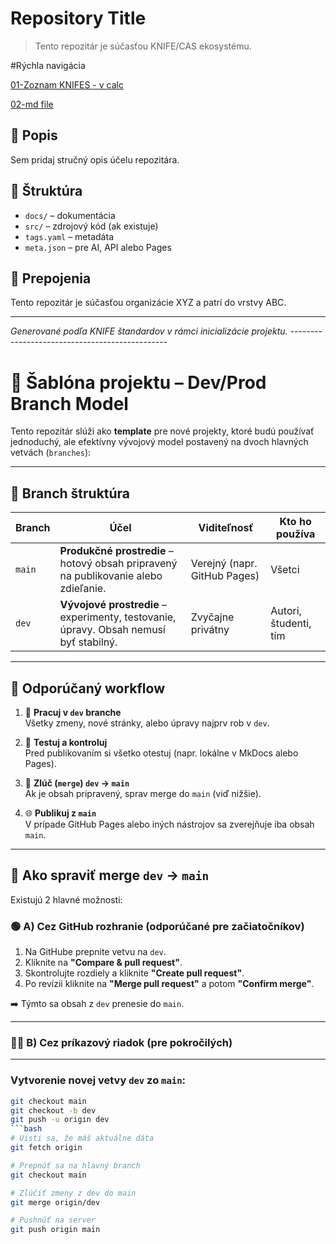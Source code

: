 # Repository Title

> Tento repozitár je súčasťou KNIFE/CAS ekosystému.


#Rýchla navigácia

[01-Zoznam KNIFES - v calc](./7Ds/01.D1-Management/02.Strategy/20250420-KNIFES_with_SFIA.ods)

[02-md file ](/7Ds/01.D1-Management/02.Strategy/KNIFEsOverview.md)

## 🧾 Popis
Sem pridaj stručný opis účelu repozitára.

## 📁 Štruktúra
- `docs/` – dokumentácia
- `src/` – zdrojový kód (ak existuje)
- `tags.yaml` – metadáta
- `meta.json` – pre AI, API alebo Pages

## 🔗 Prepojenia
Tento repozitár je súčasťou organizácie XYZ a patrí do vrstvy ABC.

---

*Generované podľa KNIFE štandardov v rámci inicializácie projektu.*
    -----------------------------------------------

    
# 🧪 Šablóna projektu – Dev/Prod Branch Model

Tento repozitár slúži ako **template** pre nové projekty, ktoré budú používať jednoduchý, ale efektívny vývojový model postavený na dvoch hlavných vetvách (`branches`):

---

## 🌳 Branch štruktúra

| Branch | Účel | Viditeľnosť | Kto ho používa |
|--------|------|--------------|----------------|
| `main` | **Produkčné prostredie** – hotový obsah pripravený na publikovanie alebo zdieľanie. | Verejný (napr. GitHub Pages) | Všetci |
| `dev`  | **Vývojové prostredie** – experimenty, testovanie, úpravy. Obsah nemusí byť stabilný. | Zvyčajne privátny | Autori, študenti, tím |

---

## 🔄 Odporúčaný workflow

1. 🔧 **Pracuj v `dev` branche**  
   Všetky zmeny, nové stránky, alebo úpravy najprv rob v `dev`.

2. 🧪 **Testuj a kontroluj**  
   Pred publikovaním si všetko otestuj (napr. lokálne v MkDocs alebo Pages).

3. 🔀 **Zlúč (`merge`) `dev` → `main`**  
   Ak je obsah pripravený, sprav merge do `main` (viď nižšie).

4. 🌐 **Publikuj z `main`**  
   V prípade GitHub Pages alebo iných nástrojov sa zverejňuje iba obsah `main`.

---

## 🔀 Ako spraviť merge `dev` → `main`

Existujú 2 hlavné možnosti:

### 🟢 A) Cez GitHub rozhranie (odporúčané pre začiatočníkov)

1. Na GitHube prepnite vetvu na `dev`.
2. Kliknite na **"Compare & pull request"**.
3. Skontrolujte rozdiely a kliknite **"Create pull request"**.
4. Po revízii kliknite na **"Merge pull request"** a potom **"Confirm merge"**.

➡️ Týmto sa obsah z `dev` prenesie do `main`.

---

### 🧑‍💻 B) Cez príkazový riadok (pre pokročilých)
---


### Vytvorenie novej vetvy `dev` zo `main`:

```bash
git checkout main
git checkout -b dev
git push -u origin dev
```bash
# Uisti sa, že máš aktuálne dáta
git fetch origin

# Prepnúť sa na hlavný branch
git checkout main

# Zlúčiť zmeny z dev do main
git merge origin/dev

# Pushnúť na server
git push origin main
